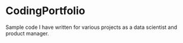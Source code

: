 # CodingPortfolio
Sample code I have written for various projects as a data scientist and product manager.
